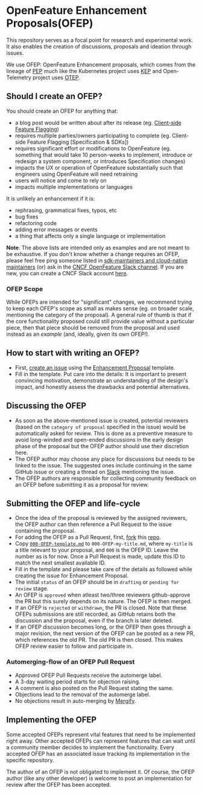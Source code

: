 # OpenFeature Enhancement Proposals(OFEP)

This repository serves as a focal point for research and experimental work.
It also enables the creation of discussions, proposals and ideation through issues.

We use OFEP: OpenFeature Enhancement proposals, which comes from the lineage of [PEP](https://peps.python.org/pep-0001/) much like the Kubernetes project uses [KEP](https://github.com/kubernetes/enhancements/blob/master/keps/README.md) and Open-Telemetry project uses [OTEP](https://github.com/open-telemetry/oteps/blob/main/README.md).

## Should I create an OFEP?

You should create an OFEP for anything that:

- a blog post would be written about after its release (eg. [Client-side Feature Flagging](https://openfeature.dev/blog/catering-to-the-client-side))
- requires multiple parties/owners participating to complete (eg. Client-side Feature Flagging [Specification & SDKs])
- requires significant effort or modifications to OpenFeature (eg. something that would take 10 person-weeks to implement, introduce or redesign a system component, or introduces Specification changes)
- impacts the UX or operation of OpenFeature substantially such that engineers using OpenFeature will need retraining
- users will notice and come to rely on
- impacts multiple implementations or languages

It is unlikely an enhancement if it is:
- rephrasing, grammatical fixes, typos, etc
- bug fixes
- refactoring code
- adding error messages or events
- a thing that affects only a single language or implementation

**Note**: The above lists are intended only as examples and are not meant to be exhaustive. If you don't know whether a change requires an OFEP, please feel free ping someone listed in [sdk-maintainers and cloud-native maintainers](https://github.com/orgs/open-feature/teams) (or) ask in the [CNCF OpenFeature Slack channel](https://cloud-native.slack.com/archives/C0344AANLA1). If you are new, you can create a CNCF Slack account [here](https://slack.cncf.io/).

### OFEP Scope

While OFEPs are intended for "significant" changes, we recommend trying to keep each OFEP's scope as small as makes sense (eg. on broader scale, mentioning the category of the proposal). A general rule of thumb is that if the core functionality proposed could still provide value without a particular piece, then that piece should be removed from the proposal and used instead as an *example* (and, ideally, given its own OFEP!).

## How to start with writing an OFEP? 

- First, [create an issue](https://docs.github.com/en/issues/tracking-your-work-with-issues/creating-an-issue) using the [Enhancement Proposal](https://github.com/open-feature/ofep/issues/new?labels=OFEP&projects=&template=Proposal.yaml&title=%5BProposal%5D+) template.
- Fill in the template. Put care into the details: It is important to present convincing motivation, demonstrate an understanding of the design's impact, and honestly assess the drawbacks and potential alternatives.

## Discussing the OFEP

- As soon as the above-mentioned issue is created, potential reviewers (based on the `category of proposal` specified in the issue) would be automatically asked for review. This is done as a preventive measure to avoid long-winded and open-ended discussions in the early design phase of the proposal but the OFEP author should use their discretion here.
- The OFEP author may choose any place for discussions but needs to be linked to the issue. The suggested ones include continuing in the same GitHub issue or creating a thread on [Slack](https://cloud-native.slack.com/archives/C0344AANLA1) mentioning the issue. 
- The OFEP authors are responsible for collecting community feedback on an OFEP before submitting it as a proposal for review. 

## Submitting the OFEP and life-cycle

- Once the idea of the proposal is reviewed by the assigned reviewers, the OFEP author can then reference a Pull Request to the issue containing the proposal. 
- For adding the OFEP as a Pull Request, first, [fork](https://help.github.com/en/articles/fork-a-repo) this [repo](https://github.com/open-feature/ofep).
- Copy [`000-OFEP-template.md`](./000-OFEP-template.md) to `000-OFEP-my-title.md`, where `my-title` is a title relevant to your proposal, and `000` is the OFEP ID. Leave the number as is for now. Once a Pull Request is made, update this ID to match the next smallest available ID.
- Fill in the template and please take care of the details as followed while creating the issue for Enhancement Proposal.
- The initial `status` of an OFEP should be in `drafting` or `pending for review` stage.
- An OFEP is `approved` when atleast two/three reviewers github-approve the PR but this surely depends on its nature. The OFEP is then merged.
- If an OFEP is `rejected` or `withdrawn`, the PR is closed. Note that these OFEPs submissions are still recorded, as GitHub retains both the discussion and the proposal, even if the branch is later deleted.
- If an OFEP discussion becomes long, or the OFEP then goes through a major revision, the next version of the OFEP can be posted as a new PR, which references the old PR. The old PR is then closed. This makes OFEP review easier to follow and participate in.

### Automerging-flow of an OFEP Pull Request

- Approved OFEP Pull Requests receive the automerge label.
- A 3-day waiting period starts for objection raising.
- A comment is also posted on the Pull Request stating the same.
- Objections lead to the removal of the automerge label.
- No objections result in auto-merging by [Mergify](https://mergify.com).

## Implementing the OFEP

Some accepted OFEPs represent vital features that need to be implemented right away. Other accepted OFEPs can represent features that can wait until a community member decides to implement the functionality. Every accepted OFEP has an associated issue tracking its implementation in the specific repository.

The author of an OFEP is not obligated to implement it. Of course, the OFEP author (like any other developer) is welcome to post an implementation for review after the OFEP has been accepted.
